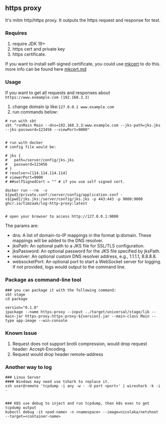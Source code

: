 ## https proxy
It's mitm http/https proxy. It outputs the https request and response for test.

### Requires
1. require JDK 19+
2. https cert and private key
3. https certificate.

If you want to install self-signed certificate, you could use [mkcert](https://github.com/FiloSottile/mkcert) to do this.
more info can be found here [mkcert.md](mkcert.md)

### Usage
If you want to get all requests and responses about `https://www.exmample.com (192.168.3.3)` 
1. change domain ip like:`127.0.0.1 www.example.com`
2. run commands below:
```shell
# run with sbt
sbt "runMain Main --dns=192.168.3.3:www.example.com --jks-path=jks.jks --jks-password=123456 --viewPort=9000"


# run with docker
# config file would be:

# jks {
#   path=/server/config/jks.jks
#   password=123456
# }
# resolver=[114.114.114.114]
# viewerPort=9000
# ##selfSignedCert = "" # if you use self signed cert.

docker run --rm  -v ${pwd}/private.conf:/server/config/application.conf -v${pwd}/jks.jks:/server/config/jks.jks -p 443:443 -p 9000:9000 ghcr.io/timzaak/log-http-proxy:latest


# open your browser to access http://127.0.0.1:9000

```
The params are:

* dns: A list of domain-to-IP mappings in the format ip:domain. These mappings will be added to the DNS resolver.
* jksPath: An optional path to a JKS file for SSL/TLS configuration.
* jksPassword: An optional password for the JKS file specified by jksPath.
* resolver: An optional custom DNS resolver address, e.g., 1.1.1.1, 8.8.8.8.
* websocketPort: An optional port to start a WebSocket server for logging. If not provided, logs would output to the command line.

### Package as command-line tool
```shell
### you can package it with the following command: 
sbt stage
cd package

version="0.1.0"
jpackage --name https-proxy --input ../target/universal/stage/lib --main-jar https-proxy.https-proxy-${version}.jar --main-class Main --type app-image --win-console

```


### Known Issue
1. Request does not support brotli compression, would drop request header: Accept-Encoding.
2. Request would drop header remote-address


### Another way to log

```shell
### Linux Server
#### Windows may need use tshark to replace it.
ssh user@remote 'tcpdump -i any -w - -U port <port>' | wireshark -k -i -


### K8S use debug to inject and run tcpdump, then k8s exec to get tcpdump output
kubectl debug -it <pod-name> -n <namespace> --image=nicolaka/netshoot --target=<container-name>

```
